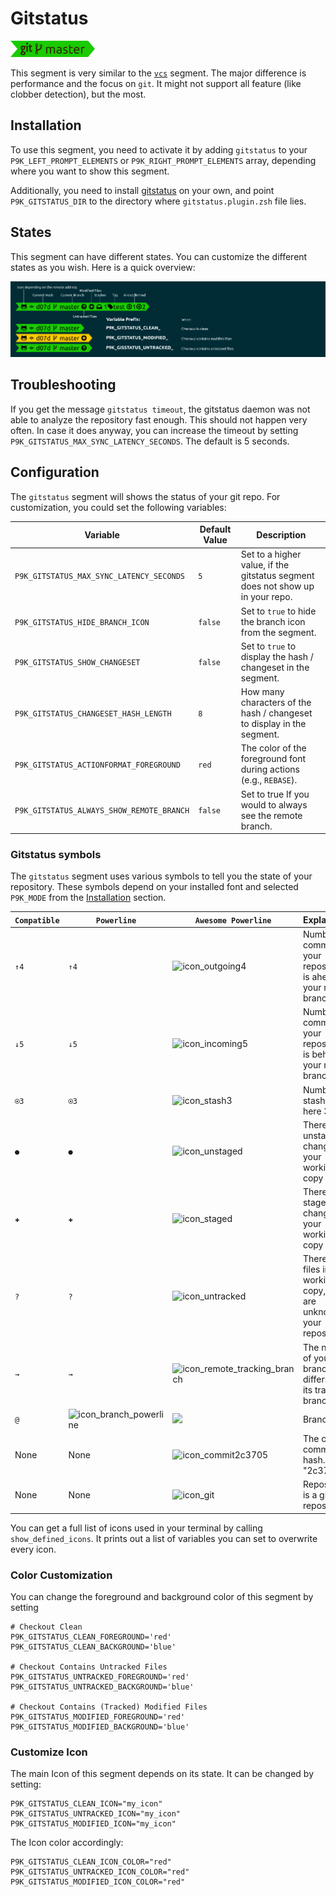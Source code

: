 # Gitstatus

![](segment.png)

This segment is very similar to the [`vcs`](../vcs/README.md) segment. The major difference
is performance and the focus on `git`. It might not support all feature (like clobber
detection), but the most.

## Installation

To use this segment, you need to activate it by adding `gitstatus` to your
`P9K_LEFT_PROMPT_ELEMENTS` or `P9K_RIGHT_PROMPT_ELEMENTS` array, depending
where you want to show this segment.

Additionally, you need to install [gitstatus](https://github.com/romkatv/gitstatus) on your own, and point
`P9K_GITSTATUS_DIR` to the directory where `gitstatus.plugin.zsh` file lies.

## States

This segment can have different states. You can customize the different states
as you wish. Here is a quick overview:

![](states.png)

## Troubleshooting

If you get the message `gitstatus timeout`, the gitstatus daemon was not able
to analyze the repository fast enough. This should not happen very often. In
case it does anyway, you can increase the timeout by setting `P9K_GITSTATUS_MAX_SYNC_LATENCY_SECONDS`.
The default is 5 seconds.

## Configuration

The `gitstatus` segment will shows the status of your git repo. For customization,
you could set the following variables:

| Variable | Default Value | Description |
|----------|---------------|-------------|
|`P9K_GITSTATUS_MAX_SYNC_LATENCY_SECONDS`|`5`|Set to a higher value, if the gitstatus segment does not show up in your repo.|
|`P9K_GITSTATUS_HIDE_BRANCH_ICON`|`false`|Set to `true` to hide the branch icon from the segment.|
|`P9K_GITSTATUS_SHOW_CHANGESET`|`false`|Set to `true` to display the hash / changeset in the segment.|
|`P9K_GITSTATUS_CHANGESET_HASH_LENGTH`|`8`|How many characters of the hash / changeset to display in the segment.|
|`P9K_GITSTATUS_ACTIONFORMAT_FOREGROUND`|`red`|The color of the foreground font during actions (e.g., `REBASE`).|
|`P9K_GITSTATUS_ALWAYS_SHOW_REMOTE_BRANCH`|`false`|Set to true If you would to always see the remote branch.|

### Gitstatus symbols

The `gitstatus` segment uses various symbols to tell you the state of your repository.
These symbols depend on your installed font and selected `P9K_MODE`
from the [Installation](../../README.md#Installation) section.

| `Compatible` | `Powerline` | `Awesome Powerline` | Explanation
|--------------|---------------------|-------------------|--------------------------
| `↑4`         | `↑4`                | ![icon_outgoing](https://cloud.githubusercontent.com/assets/1544760/7976089/b5904d6e-0a76-11e5-8147-5e873ac52d79.gif)4  | Number of commits your repository is ahead of your remote branch
| `↓5`         | `↓5`                | ![icon_incoming](https://cloud.githubusercontent.com/assets/1544760/7976091/b5909c9c-0a76-11e5-9cad-9bf0a28a897c.gif)5  | Number of commits your repository is behind of your remote branch
| `⍟3`         | `⍟3`                | ![icon_stash](https://cloud.githubusercontent.com/assets/1544760/7976094/b5ae9346-0a76-11e5-8cc7-e98b81824118.gif)3 | Number of stashes, here 3.
| `●`          | `●`                 | ![icon_unstaged](https://cloud.githubusercontent.com/assets/1544760/7976096/b5aefa98-0a76-11e5-9408-985440471215.gif) | There are unstaged changes in your working copy
| `✚`          | `✚`                 | ![icon_staged](https://cloud.githubusercontent.com/assets/1544760/7976095/b5aecc8a-0a76-11e5-8988-221afc6e8982.gif) | There are staged changes in your working copy
| `?`          | `?`                 | ![icon_untracked](https://cloud.githubusercontent.com/assets/1544760/7976098/b5c7a2e6-0a76-11e5-8c5b-315b595b2bc4.gif)  | There are files in your working copy, that are unknown to your repository
| `→`          | `→`                 | ![icon_remote_tracking_branch](https://cloud.githubusercontent.com/assets/1544760/7976093/b5ad2c0e-0a76-11e5-9cd3-62a077b1b0c7.gif) | The name of your branch differs from its tracking branch.
| `@`         | ![icon_branch_powerline](https://cloud.githubusercontent.com/assets/1544760/8000852/e7e8d8a0-0b5f-11e5-9834-de9b25c92284.gif) | ![](https://cloud.githubusercontent.com/assets/1544760/7976087/b58bbe3e-0a76-11e5-8d0d-7a5c1bc7f730.gif) | Branch Icon
| None         |  None               | ![icon_commit](https://cloud.githubusercontent.com/assets/1544760/7976088/b58f4e50-0a76-11e5-9e70-86450d937030.gif)2c3705 | The current commit hash. Here "2c3705"
| None         |  None               | ![icon_git](https://cloud.githubusercontent.com/assets/1544760/7976092/b5909f80-0a76-11e5-9950-1438b9d72465.gif) | Repository is a git repository

You can get a full list of icons used in your terminal by calling
`show_defined_icons`. It prints out a list of variables you can
set to overwrite every icon.

### Color Customization

You can change the foreground and background color of this segment by setting
```
# Checkout Clean
P9K_GITSTATUS_CLEAN_FOREGROUND='red'
P9K_GITSTATUS_CLEAN_BACKGROUND='blue'

# Checkout Contains Untracked Files
P9K_GITSTATUS_UNTRACKED_FOREGROUND='red'
P9K_GITSTATUS_UNTRACKED_BACKGROUND='blue'

# Checkout Contains (Tracked) Modified Files
P9K_GITSTATUS_MODIFIED_FOREGROUND='red'
P9K_GITSTATUS_MODIFIED_BACKGROUND='blue'
```

### Customize Icon

The main Icon of this segment depends on its state.
It can be changed by setting:
```
P9K_GITSTATUS_CLEAN_ICON="my_icon"
P9K_GITSTATUS_UNTRACKED_ICON="my_icon"
P9K_GITSTATUS_MODIFIED_ICON="my_icon"
```

The Icon color accordingly:
```
P9K_GITSTATUS_CLEAN_ICON_COLOR="red"
P9K_GITSTATUS_UNTRACKED_ICON_COLOR="red"
P9K_GITSTATUS_MODIFIED_ICON_COLOR="red"
```